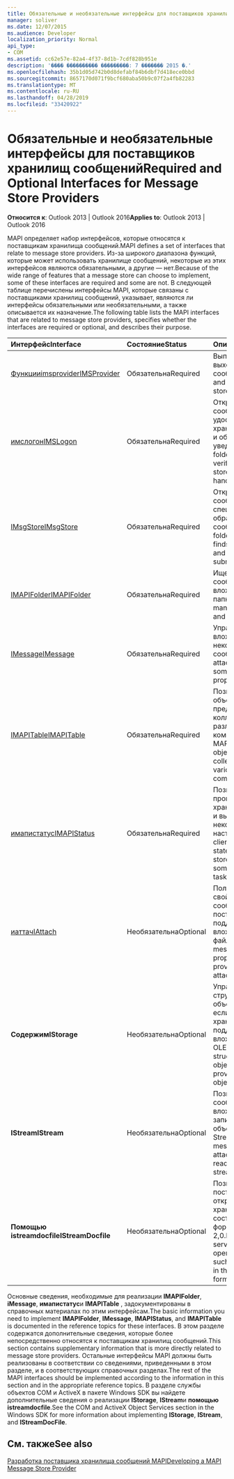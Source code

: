 ```yaml
---
title: Обязательные и необязательные интерфейсы для поставщиков хранилищ сообщений
manager: soliver
ms.date: 12/07/2015
ms.audience: Developer
localization_priority: Normal
api_type:
- COM
ms.assetid: cc62e57e-82a4-4f37-8d1b-7cdf828b951e
description: '���� ���������� ���������: 7 ������� 2015 �.'
ms.openlocfilehash: 35b1d05d742b0d8defabf84b6dbf7d418ece0bbd
ms.sourcegitcommit: 8657170d071f9bcf680aba50b9c07f2a4fb82283
ms.translationtype: MT
ms.contentlocale: ru-RU
ms.lasthandoff: 04/28/2019
ms.locfileid: "33420922"
---
```

# <a name="required-and-optional-interfaces-for-message-store-providers"></a><span data-ttu-id="206ba-103">Обязательные и необязательные интерфейсы для поставщиков хранилищ сообщений</span><span class="sxs-lookup"><span data-stu-id="206ba-103">Required and Optional Interfaces for Message Store Providers</span></span>

 
  
<span data-ttu-id="206ba-104">**Относится к**: Outlook 2013 | Outlook 2016</span><span class="sxs-lookup"><span data-stu-id="206ba-104">**Applies to**: Outlook 2013 | Outlook 2016</span></span> 
  
<span data-ttu-id="206ba-105">MAPI определяет набор интерфейсов, которые относятся к поставщикам хранилища сообщений.</span><span class="sxs-lookup"><span data-stu-id="206ba-105">MAPI defines a set of interfaces that relate to message store providers.</span></span> <span data-ttu-id="206ba-106">Из-за широкого диапазона функций, которые может использовать хранилище сообщений, некоторые из этих интерфейсов являются обязательными, а другие — нет.</span><span class="sxs-lookup"><span data-stu-id="206ba-106">Because of the wide range of features that a message store can choose to implement, some of these interfaces are required and some are not.</span></span> <span data-ttu-id="206ba-107">В следующей таблице перечислены интерфейсы MAPI, которые связаны с поставщиками хранилищ сообщений, указывает, являются ли интерфейсы обязательными или необязательными, а также описывается их назначение.</span><span class="sxs-lookup"><span data-stu-id="206ba-107">The following table lists the MAPI interfaces that are related to message store providers, specifies whether the interfaces are required or optional, and describes their purpose.</span></span>
  
|<span data-ttu-id="206ba-108">**Интерфейс**</span><span class="sxs-lookup"><span data-stu-id="206ba-108">**Interface**</span></span>|<span data-ttu-id="206ba-109">**Состояние**</span><span class="sxs-lookup"><span data-stu-id="206ba-109">**Status**</span></span>|<span data-ttu-id="206ba-110">**Описание**</span><span class="sxs-lookup"><span data-stu-id="206ba-110">**Description**</span></span>|
|:-----|:-----|:-----|
|[<span data-ttu-id="206ba-111">Функцииimsprovider</span><span class="sxs-lookup"><span data-stu-id="206ba-111">IMSProvider</span></span>](imsprovideriunknown.md) <br/> |<span data-ttu-id="206ba-112">Обязательна</span><span class="sxs-lookup"><span data-stu-id="206ba-112">Required</span></span>  <br/> |<span data-ttu-id="206ba-113">Выполняет вход и выход из хранилища сообщений.</span><span class="sxs-lookup"><span data-stu-id="206ba-113">Logs on to and off of a message store.</span></span>  <br/> |
|[<span data-ttu-id="206ba-114">имслогон</span><span class="sxs-lookup"><span data-stu-id="206ba-114">IMSLogon</span></span>](imslogoniunknown.md) <br/> |<span data-ttu-id="206ba-115">Обязательна</span><span class="sxs-lookup"><span data-stu-id="206ba-115">Required</span></span>  <br/> |<span data-ttu-id="206ba-116">Открывает папки или сообщения, проверяет удостоверение хранилища сообщений и обрабатывает уведомления.</span><span class="sxs-lookup"><span data-stu-id="206ba-116">Opens folders or messages, verifies the message store's identity, and handles notifications.</span></span>  <br/> |
|[<span data-ttu-id="206ba-117">IMsgStore</span><span class="sxs-lookup"><span data-stu-id="206ba-117">IMsgStore</span></span>](imsgstoreimapiprop.md) <br/> |<span data-ttu-id="206ba-118">Обязательна</span><span class="sxs-lookup"><span data-stu-id="206ba-118">Required</span></span>  <br/> |<span data-ttu-id="206ba-119">Открывает папки или сообщения, находит специальные папки и обрабатывает сообщения.</span><span class="sxs-lookup"><span data-stu-id="206ba-119">Opens folders or messages, finds special folders, and handles message submissions.</span></span>  <br/> |
|[<span data-ttu-id="206ba-120">IMAPIFolder</span><span class="sxs-lookup"><span data-stu-id="206ba-120">IMAPIFolder</span></span>](imapifolderimapicontainer.md) <br/> |<span data-ttu-id="206ba-121">Обязательна</span><span class="sxs-lookup"><span data-stu-id="206ba-121">Required</span></span>  <br/> |<span data-ttu-id="206ba-122">Ищет и обрабатывает сообщения и вложенные папки.</span><span class="sxs-lookup"><span data-stu-id="206ba-122">Finds and manipulates messages and subfolders.</span></span>  <br/> |
|[<span data-ttu-id="206ba-123">IMessage</span><span class="sxs-lookup"><span data-stu-id="206ba-123">IMessage</span></span>](imessageimapiprop.md) <br/> |<span data-ttu-id="206ba-124">Обязательна</span><span class="sxs-lookup"><span data-stu-id="206ba-124">Required</span></span>  <br/> |<span data-ttu-id="206ba-125">Управляет вложениями и задает некоторые свойства сообщения.</span><span class="sxs-lookup"><span data-stu-id="206ba-125">Manipulates attachments and sets some of a message's properties.</span></span>  <br/> |
|[<span data-ttu-id="206ba-126">IMAPITable</span><span class="sxs-lookup"><span data-stu-id="206ba-126">IMAPITable</span></span>](imapitableiunknown.md) <br/> |<span data-ttu-id="206ba-127">Обязательна</span><span class="sxs-lookup"><span data-stu-id="206ba-127">Required</span></span>  <br/> |<span data-ttu-id="206ba-128">Позволяет другим объектам предоставлять коллекции данных различным компонентам MAPI.</span><span class="sxs-lookup"><span data-stu-id="206ba-128">Enables other objects to present collections of data to various MAPI components.</span></span>  <br/> |
|[<span data-ttu-id="206ba-129">имапистатус</span><span class="sxs-lookup"><span data-stu-id="206ba-129">IMAPIStatus</span></span>](imapistatusimapiprop.md) <br/> |<span data-ttu-id="206ba-130">Обязательна</span><span class="sxs-lookup"><span data-stu-id="206ba-130">Required</span></span>  <br/> |<span data-ttu-id="206ba-131">Позволяет клиентам проверять состояние хранилища сообщений и выполнять некоторые задачи по настройке.</span><span class="sxs-lookup"><span data-stu-id="206ba-131">Enables clients to validate the state of a message store and to perform some configuration tasks.</span></span>  <br/> |
|[<span data-ttu-id="206ba-132">иаттач</span><span class="sxs-lookup"><span data-stu-id="206ba-132">IAttach</span></span>](iattachimapiprop.md) <br/> |<span data-ttu-id="206ba-133">Необязательна</span><span class="sxs-lookup"><span data-stu-id="206ba-133">Optional</span></span>  <br/> |<span data-ttu-id="206ba-134">Получает доступ к свойствам вложений сообщений, если поставщик хранилища поддерживает вложенные файлы.</span><span class="sxs-lookup"><span data-stu-id="206ba-134">Accesses message attachment properties if the store provider supports file attachments.</span></span>  <br/> |
|<span data-ttu-id="206ba-135">**Содержим**</span><span class="sxs-lookup"><span data-stu-id="206ba-135">**IStorage**</span></span> <br/> |<span data-ttu-id="206ba-136">Необязательна</span><span class="sxs-lookup"><span data-stu-id="206ba-136">Optional</span></span>  <br/> |<span data-ttu-id="206ba-137">Управляет структурированными объектами хранилища, если поставщик услуг хранения поддерживает вложения объектов OLE.</span><span class="sxs-lookup"><span data-stu-id="206ba-137">Manages structured storage objects if the store provider supports OLE object attachments.</span></span>  <br/> |
|<span data-ttu-id="206ba-138">**IStream**</span><span class="sxs-lookup"><span data-stu-id="206ba-138">**IStream**</span></span> <br/> |<span data-ttu-id="206ba-139">Необязательна</span><span class="sxs-lookup"><span data-stu-id="206ba-139">Optional</span></span>  <br/> |<span data-ttu-id="206ba-140">Позволяет объектам сообщений и вложений считывать и записывать данные в объекты Stream.</span><span class="sxs-lookup"><span data-stu-id="206ba-140">Enables message and attachment objects to read and write data to stream objects.</span></span>  <br/> |
|<span data-ttu-id="206ba-141">**Помощью istreamdocfile**</span><span class="sxs-lookup"><span data-stu-id="206ba-141">**IStreamDocfile**</span></span> <br/> |<span data-ttu-id="206ba-142">Необязательна</span><span class="sxs-lookup"><span data-stu-id="206ba-142">Optional</span></span>  <br/> |<span data-ttu-id="206ba-143">Позволяет некоторым поставщикам услуг открыть объект хранилища, например составной файл в формате OLE 2,0.</span><span class="sxs-lookup"><span data-stu-id="206ba-143">Enables some service providers to open a storage object, such as a compound file in the OLE 2.0 file format.</span></span>  <br/> |
   
<span data-ttu-id="206ba-144">Основные сведения, необходимые для реализации **IMAPIFolder**, **iMessage**, **имапистатус**и **IMAPITable** , задокументированы в справочных материалах по этим интерфейсам.</span><span class="sxs-lookup"><span data-stu-id="206ba-144">The basic information you need to implement **IMAPIFolder**, **IMessage**, **IMAPIStatus**, and **IMAPITable** is documented in the reference topics for these interfaces.</span></span> <span data-ttu-id="206ba-145">В этом разделе содержатся дополнительные сведения, которые более непосредственно относятся к поставщикам хранилищ сообщений.</span><span class="sxs-lookup"><span data-stu-id="206ba-145">This section contains supplementary information that is more directly related to message store providers.</span></span> <span data-ttu-id="206ba-146">Остальные интерфейсы MAPI должны быть реализованы в соответствии со сведениями, приведенными в этом разделе, и в соответствующих справочных разделах.</span><span class="sxs-lookup"><span data-stu-id="206ba-146">The rest of the MAPI interfaces should be implemented according to the information in this section and in the appropriate reference topics.</span></span> <span data-ttu-id="206ba-147">В разделе службы объектов COM и ActiveX в пакете Windows SDK вы найдете дополнительные сведения о реализации **IStorage**, **IStream**и **помощью istreamdocfile**.</span><span class="sxs-lookup"><span data-stu-id="206ba-147">See the COM and ActiveX Object Services section in the Windows SDK for more information about implementing **IStorage**, **IStream**, and **IStreamDocFile**.</span></span>
  
## <a name="see-also"></a><span data-ttu-id="206ba-148">См. также</span><span class="sxs-lookup"><span data-stu-id="206ba-148">See also</span></span>



[<span data-ttu-id="206ba-149">Разработка поставщика хранилища сообщений MAPI</span><span class="sxs-lookup"><span data-stu-id="206ba-149">Developing a MAPI Message Store Provider</span></span>](developing-a-mapi-message-store-provider.md)

